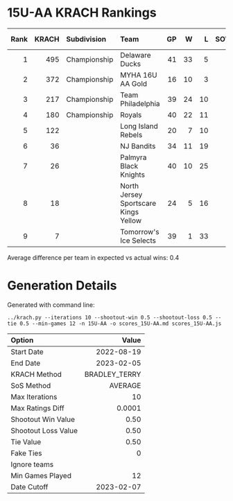 # 15U-AA KRACH Rankings
Rank|KRACH|Subdivision|Team|GP|W|L|SOW|SOL|T|SoS|Exp Wins|Win Diff
---:|---:|:---|:---|---:|---:|---:|---:|---:|---:|---:|---:|---:
1|495|Championship|Delaware Ducks|41|33|5|3|0|0|154|33.5|1.0
2|372|Championship|MYHA 16U AA Gold|16|10|3|1|2|0|300|11.2|0.3
3|217|Championship|Team Philadelphia|39|24|10|3|2|0|183|26.6|0.1
4|180|Championship|Royals|40|22|11|3|4|0|271|25.7|0.2
5|122||Long Island Rebels|20|7|10|3|0|0|345|8.5|0.0
6|36||NJ Bandits|34|11|19|1|3|0|192|13.7|0.7
7|26||Palmyra Black Knights|40|10|25|1|4|0|188|13.0|0.5
8|18||North Jersey Sportscare Kings Yellow|24|5|16|1|2|0|115|6.9|0.4
9|7||Tomorrow's Ice Selects|39|1|33|3|2|0|219|3.7|0.2

Average difference per team in expected vs actual wins: 0.4
# Generation Details

Generated with command line:
```
../krach.py --iterations 10 --shootout-win 0.5 --shootout-loss 0.5 --tie 0.5 --min-games 12 -n 15U-AA -o scores_15U-AA.md scores_15U-AA.js
```

| Option | Value |
| :----- | ----: |
| Start Date | 2022-08-19 |
| End Date | 2023-02-05 |
| KRACH Method | BRADLEY_TERRY |
| SoS Method | AVERAGE |
| Max Iterations | 10 |
| Max Ratings Diff | 0.0001 |
| Shootout Win Value | 0.50 |
| Shootout Loss Value | 0.50 |
| Tie Value | 0.50 |
| Fake Ties | 0 |
| Ignore teams |  |
| Min Games Played | 12 |
| Date Cutoff | 2023-02-07 |

